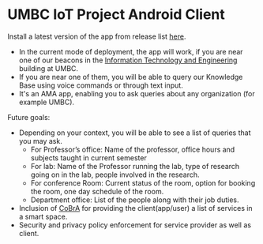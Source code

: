 # UMBC IoT Project Android Client
Install a latest version of the app from release list [here](https://github.com/Ebiquity/UMBCIoTAndroidClient/releases).

* In the current mode of deployment, the app will work, if you are near one of our beacons in the [Information Technology and Engineering](https://www.google.com/maps/place/Information+Technology%2F+Engineering,+1000+Hilltop+Cir,+Baltimore,+MD+21250/@39.2538015,-76.7164672,17z/data=!4m5!3m4!1s0x89c81dcbd9961349:0x2780ab693a4fb9d!8m2!3d39.2537852!4d-76.7142163) building at UMBC.
* If you are near one of them, you will be able to query our Knowledge Base using voice commands or through text input.
* It's an AMA app, enabling you to ask queries about any organization (for example UMBC).

Future goals:
* Depending on your context, you will be able to see a list of queries that you may ask.
  + For Professor’s office: Name of the professor, office hours and subjects taught in current semester
  + For lab: Name of the Professor running the lab, type of research going on in the lab, people    involved in the research.
  + For conference Room: Current status of the room, option for booking the room, one day schedule of the room.
  + Department office: List of the people along with their job duties.
* Inclusion of [CoBrA](http://ebiquity.umbc.edu/_file_directory_/papers/125.pdf) for providing the client(app/user) a list of services in a smart space. 
* Security and privacy policy enforcement for service provider as well as client.
